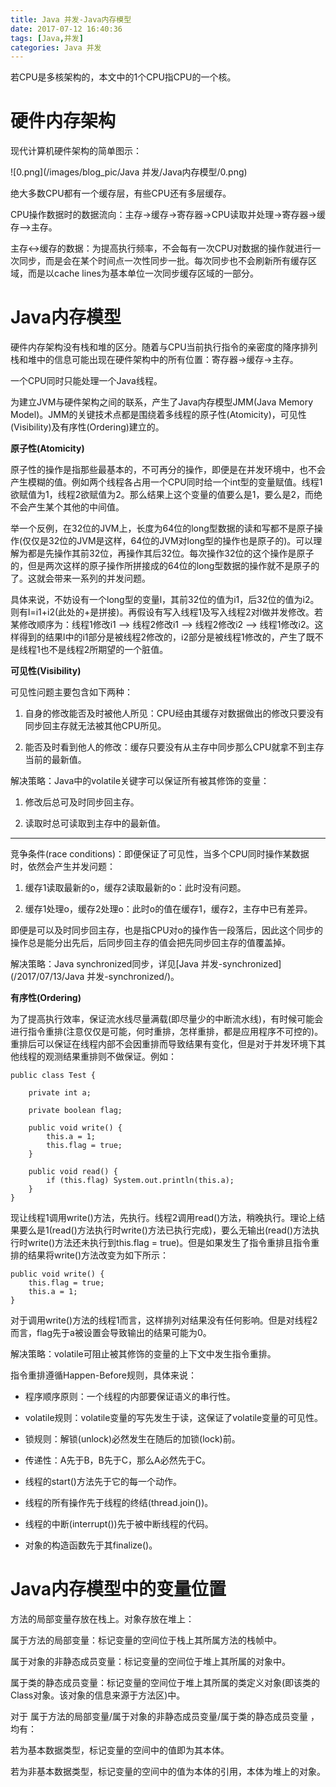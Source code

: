 ```yaml
---
title: Java 并发-Java内存模型
date: 2017-07-12 16:40:36
tags: [Java,并发]
categories: Java 并发
---
```


若CPU是多核架构的，本文中的1个CPU指CPU的一个核。

# 硬件内存架构

现代计算机硬件架构的简单图示：

![0.png](/images/blog_pic/Java 并发/Java内存模型/0.png)

绝大多数CPU都有一个缓存层，有些CPU还有多层缓存。

CPU操作数据时的数据流向：主存->缓存->寄存器->CPU读取并处理->寄存器->缓存-->主存。

主存<->缓存的数据：为提高执行频率，不会每有一次CPU对数据的操作就进行一次同步，而是会在某个时间点一次性同步一批。每次同步也不会刷新所有缓存区域，而是以cache lines为基本单位一次同步缓存区域的一部分。

<!-- more -->

# Java内存模型

硬件内存架构没有栈和堆的区分。随着与CPU当前执行指令的亲密度的降序排列栈和堆中的信息可能出现在硬件架构中的所有位置：寄存器->缓存->主存。

一个CPU同时只能处理一个Java线程。

为建立JVM与硬件架构之间的联系，产生了Java内存模型JMM(Java Memory Model)。JMM的关键技术点都是围绕着多线程的原子性(Atomicity)，可见性(Visibility)及有序性(Ordering)建立的。

**原子性(Atomicity)**

原子性的操作是指那些最基本的，不可再分的操作，即便是在并发环境中，也不会产生模糊的值。例如两个线程各占用一个CPU同时给一个int型的变量赋值。线程1欲赋值为1，线程2欲赋值为2。那么结果上这个变量的值要么是1，要么是2，而绝不会产生某个其他的中间值。

举一个反例，在32位的JVM上，长度为64位的long型数据的读和写都不是原子操作(仅仅是32位的JVM是这样，64位的JVM对long型的操作也是原子的)。可以理解为都是先操作其前32位，再操作其后32位。每次操作32位的这个操作是原子的，但是两次这样的原子操作所拼接成的64位的long型数据的操作就不是原子的了。这就会带来一系列的并发问题。

具体来说，不妨设有一个long型的变量l，其前32位的值为i1，后32位的值为i2。则有l=i1+i2(此处的+是拼接)。再假设有写入线程1及写入线程2对l做并发修改。若某修改顺序为：线程1修改i1 --> 线程2修改i1 --> 线程2修改i2 --> 线程1修改i2。这样得到的结果l中的i1部分是被线程2修改的，i2部分是被线程1修改的，产生了既不是线程1也不是线程2所期望的一个脏值。

**可见性(Visibility)**

可见性问题主要包含如下两种：

1. 自身的修改能否及时被他人所见：CPU经由其缓存对数据做出的修改只要没有同步回主存就无法被其他CPU所见。

2. 能否及时看到他人的修改：缓存只要没有从主存中同步那么CPU就拿不到主存当前的最新值。

解决策略：Java中的volatile关键字可以保证所有被其修饰的变量：

1. 修改后总可及时同步回主存。

2. 读取时总可读取到主存中的最新值。

---

竞争条件(race conditions)：即便保证了可见性，当多个CPU同时操作某数据时，依然会产生并发问题：

1. 缓存1读取最新的o，缓存2读取最新的o：此时没有问题。

2. 缓存1处理o，缓存2处理o：此时o的值在缓存1，缓存2，主存中已有差异。

即便是可以及时同步回主存，也是指CPU对o的操作告一段落后，因此这个同步的操作总是能分出先后，后同步回主存的值会把先同步回主存的值覆盖掉。

解决策略：Java synchronized同步，详见[Java 并发-synchronized](/2017/07/13/Java 并发-synchronized/)。

**有序性(Ordering)**

为了提高执行效率，保证流水线尽量满载(即尽量少的中断流水线)，有时候可能会进行指令重排(注意仅仅是可能，何时重排，怎样重排，都是应用程序不可控的)。重排后可以保证在线程内部不会因重排而导致结果有变化，但是对于并发环境下其他线程的观测结果重排则不做保证。例如：

```
public class Test {

    private int a;

    private boolean flag;

    public void write() {
        this.a = 1;
        this.flag = true;
    }

    public void read() {
        if (this.flag) System.out.println(this.a);
    }
}
```

现让线程1调用write()方法，先执行。线程2调用read()方法，稍晚执行。理论上结果要么是1(read()方法执行时write()方法已执行完成)，要么无输出(read()方法执行时write()方法还未执行到this.flag = true)。但是如果发生了指令重排且指令重排的结果将write()方法改变为如下所示：

```
public void write() {
    this.flag = true;
    this.a = 1;
}
```

对于调用write()方法的线程1而言，这样排列对结果没有任何影响。但是对线程2而言，flag先于a被设置会导致输出的结果可能为0。

解决策略：volatile可阻止被其修饰的变量的上下文中发生指令重排。

指令重排遵循Happen-Before规则，具体来说：

- 程序顺序原则：一个线程的内部要保证语义的串行性。

- volatile规则：volatile变量的写先发生于读，这保证了volatile变量的可见性。

- 锁规则：解锁(unlock)必然发生在随后的加锁(lock)前。

- 传递性：A先于B，B先于C，那么A必然先于C。

- 线程的start()方法先于它的每一个动作。

- 线程的所有操作先于线程的终结(thread.join())。

- 线程的中断(interrupt())先于被中断线程的代码。

- 对象的构造函数先于其finalize()。

# Java内存模型中的变量位置

方法的局部变量存放在栈上。对象存放在堆上：

属于方法的局部变量：标记变量的空间位于栈上其所属方法的栈帧中。

属于对象的非静态成员变量：标记变量的空间位于堆上其所属的对象中。

属于类的静态成员变量：标记变量的空间位于堆上其所属的类定义对象(即该类的Class对象。该对象的信息来源于方法区)中。

对于 属于方法的局部变量/属于对象的非静态成员变量/属于类的静态成员变量 ，均有：

若为基本数据类型，标记变量的空间中的值即为其本体。

若为非基本数据类型，标记变量的空间中的值为本体的引用，本体为堆上的对象。